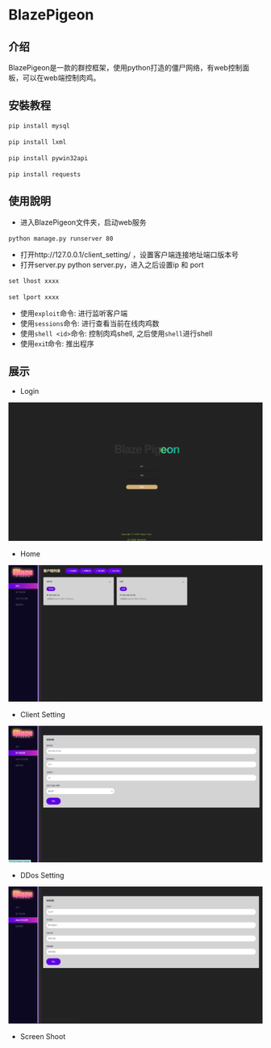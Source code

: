 # BlazePigeon

## 介绍
BlazePigeon是一款的群控框架，使用python打造的僵尸网络，有web控制面板，可以在web端控制肉鸡。


## 安裝教程
```shell
pip install mysql

pip install lxml

pip install pywin32api

pip install requests
```

## 使用說明
- 进入BlazePigeon文件夹，启动web服务

```shell
python manage.py runserver 80 
```

- 打开http://127.0.0.1/client_setting/ ，设置客户端连接地址端口版本号
- 打开server.py  python server.py，进入之后设置ip 和 port

```shell
set lhost xxxx

set lport xxxx 
```

- 使用`exploit`命令: 进行监听客户端
- 使用`sessions`命令: 进行查看当前在线肉鸡数 
- 使用`shell <id>`命令: 控制肉鸡shell, 之后使用`shell`进行shell
- 使用`exi`t命令: 推出程序

## 展示

- Login

![img1](./docs/imgs/img0.png)

- Home

![img.png](docs/imgs/img.png)

- Client Setting

![img_1.png](docs/imgs/img_1.png)

- DDos Setting

![img_2.png](docs/imgs/img_2.png)

- Screen Shoot
